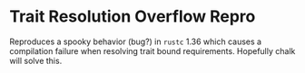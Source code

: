 # Trait Resolution Overflow Repro

Reproduces a spooky behavior (bug?) in `rustc` 1.36 which causes a compilation
failure when resolving trait bound requirements. Hopefully chalk will solve
this.
